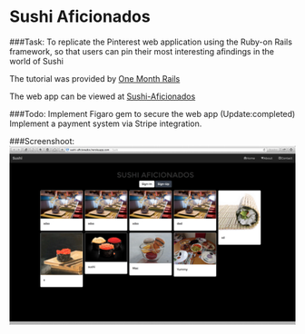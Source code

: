 # Sushi Aficionados

###Task:
To replicate the Pinterest web application using the Ruby-on Rails framework, so that users can pin their most interesting afindings in the world of Sushi

The tutorial was provided by [One Month Rails](https://onemonthrails.com/)

The web app can be viewed at [Sushi-Aficionados](http://sushi-aficionados.herokuapp.com)

###Todo:
Implement Figaro gem to secure the web app (Update:completed)
Implement a payment system via Stripe integration.

###Screenshoot:
![Sushi-Aficionados](https://raw.githubusercontent.com/kiytang/sushi/master/Screen%20Shot.png)
